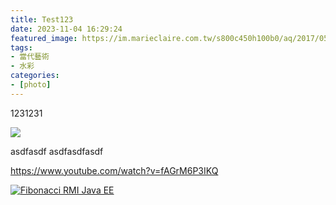 ```yaml
---
title: Test123
date: 2023-11-04 16:29:24
featured_image: https://im.marieclaire.com.tw/s800c450h100b0/aq/2017/05/31/201705101945285612.png
tags:
- 當代藝術
- 水彩
categories:
- [photo]
---
```


1231231

![](./cover.jpg)

asdfasdf
asdfasdfasdf

https://www.youtube.com/watch?v=fAGrM6P3IKQ

[![Fibonacci RMI Java EE](./cover.jpg)](https://www.youtube.com/watch?v=fAGrM6P3IKQ)

